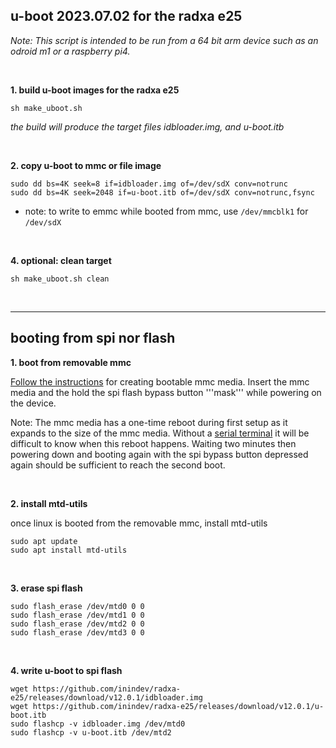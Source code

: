 ## u-boot 2023.07.02 for the radxa e25

<i>Note: This script is intended to be run from a 64 bit arm device such as an odroid m1 or a raspberry pi4.</i>

<br/>

**1. build u-boot images for the radxa e25**
```
sh make_uboot.sh
```

<i>the build will produce the target files idbloader.img, and u-boot.itb</i>

<br/>

**2. copy u-boot to mmc or file image**
```
sudo dd bs=4K seek=8 if=idbloader.img of=/dev/sdX conv=notrunc
sudo dd bs=4K seek=2048 if=u-boot.itb of=/dev/sdX conv=notrunc,fsync
```
* note: to write to emmc while booted from mmc, use ```/dev/mmcblk1``` for ```/dev/sdX```

<br/>

**4. optional: clean target**
```
sh make_uboot.sh clean
```

<br/>

---
## booting from spi nor flash

**1. boot from removable mmc**

[Follow the instructions](https://github.com/inindev/radxa-e25/blob/main/README.md#debian-bookworm-setup) for creating bootable mmc media.
Insert the mmc media and the hold the spi flash bypass button '''mask''' while powering on the device.

Note: The mmc media has a one-time reboot during first setup as it expands to the size of the mmc media. Without a [serial terminal](https://www.amazon.com/dp/B09W2B61HW) it will be difficult to know when this reboot happens. Waiting two minutes then powering down and booting again with the spi bypass button depressed again should be sufficient to reach the second boot.

<br/>

**2. install mtd-utils**

once linux is booted from the removable mmc, install mtd-utils
```
sudo apt update
sudo apt install mtd-utils
```

<br/>

**3. erase spi flash**
```
sudo flash_erase /dev/mtd0 0 0
sudo flash_erase /dev/mtd1 0 0
sudo flash_erase /dev/mtd2 0 0
sudo flash_erase /dev/mtd3 0 0
```

<br/>

**4. write u-boot to spi flash**
```
wget https://github.com/inindev/radxa-e25/releases/download/v12.0.1/idbloader.img
wget https://github.com/inindev/radxa-e25/releases/download/v12.0.1/u-boot.itb
sudo flashcp -v idbloader.img /dev/mtd0
sudo flashcp -v u-boot.itb /dev/mtd2
```

<br/>

